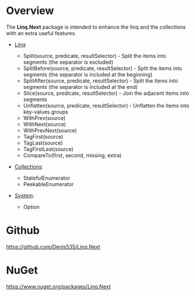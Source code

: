 ﻿# Overview

The **Linq.Next** package is intended to enhance the linq and the collections with an extra useful features.

- [Linq](https://github.com/Denis535/Linq.Next/blob/master/Linq.Next/System.Linq/LinqNext.cs):
  - Split(source, predicate, resultSelector) - Split the items into segments (the separator is excluded)
  - SplitBefore(source, predicate, resultSelector) - Split the items into segments (the separator is included at the beginning)
  - SplitAfter(source, predicate, resultSelector) - Split the items into segments (the separator is included at the end)
  - Slice(source, predicate, resultSelector) - Join the adjacent items into segments
  - Unflatten(source, predicate, resultSelector) - Unflatten the items into key-values groups
  - WithPrev(source)
  - WithNext(source)
  - WithPrevNext(source)
  - TagFirst(source)
  - TagLast(source)
  - TagFirstLast(source)
  - CompareTo(first, second, missing, extra)

- [Collections](https://github.com/Denis535/Linq.Next/tree/master/Linq.Next/System.Collections.Generic):
  - StatefulEnumerator
  - PeekableEnumerator

- [System](https://github.com/Denis535/Linq.Next/tree/master/Linq.Next/System):
  - Option

# Github
https://github.com/Denis535/Linq.Next

# NuGet
https://www.nuget.org/packages/Linq.Next